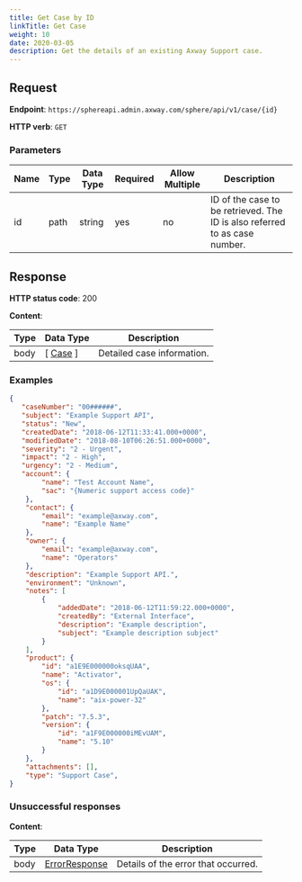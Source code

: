 ```yaml
---
title: Get Case by ID
linkTitle: Get Case
weight: 10
date: 2020-03-05
description: Get the details of an existing Axway Support case.
---
```


## Request

**Endpoint**: `https://sphereapi.admin.axway.com/sphere/api/v1/case/{id}`

**HTTP verb**: `GET`

### Parameters

| Name | Type | Data Type | Required | Allow Multiple | Description |
| -----|------|-----------|----------|----------------|-------------|
| id   | path | string    |      yes |             no | ID of the case to be retrieved. The ID is also referred to as case number. |

## Response

**HTTP status code**: 200

**Content**:

| Type | Data Type                                   | Description |
|------|---------------------------------------------|-------------|
| body | [ [Case](/docs/shared_services/supportapi/formats/get_case_res/#case) ] | Detailed case information. |

### Examples

```json
{
   "caseNumber": "00######",
   "subject": "Example Support API",
   "status": "New",
   "createdDate": "2018-06-12T11:33:41.000+0000",
   "modifiedDate": "2018-08-10T06:26:51.000+0000",
   "severity": "2 - Urgent",
   "impact": "2 - High",
   "urgency": "2 - Medium",
   "account": {
        "name": "Test Account Name",
        "sac": "{Numeric support access code}"
    },
    "contact": {
        "email": "example@axway.com",
        "name": "Example Name"
    },
    "owner": {
        "email": "example@axway.com",
        "name": "Operators"
    },
    "description": "Example Support API.",
    "environment": "Unknown",
    "notes": [
        {
            "addedDate": "2018-06-12T11:59:22.000+0000",
            "createdBy": "External Interface",
            "description": "Example description",
            "subject": "Example description subject"
        }
    ],
    "product": {
        "id": "a1E9E000000oksqUAA",
        "name": "Activator",
        "os": {
            "id": "a1D9E000001UpQaUAK",
            "name": "aix-power-32"
        },
        "patch": "7.5.3",
        "version": {
            "id": "a1F9E000000iMEvUAM",
            "name": "5.10"
        }
    },
    "attachments": [],
    "type": "Support Case",
}
```

### Unsuccessful responses

**Content**:

| Type | Data Type                                     | Description |
|------|-----------------------------------------------|-------------|
| body | [ErrorResponse](/docs/shared_services/supportapi/formats/error_response) | Details of the error that occurred. |
